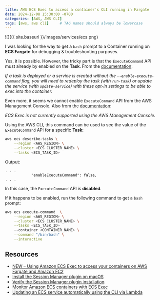 ```yaml
---
title: AWS ECS Exec to access a container's CLI running in Fargate
date: 2024-12-08 15:30:00 -0700
categories: [AWS, AWS CLI]
tags: [aws, aws cli]     # TAG names should always be lowercase
---
```


![]({{ site.baseurl }}/images/services/ecs.png)

I was looking for the way to get a `bash` prompt to a Container running on **ECS Fargate** for debugging & troubleshooting purposes.

Yes, it is possible. However, the tricky part is that the `ExecuteCommand` API must already by enabled on the **Task**. From the [documentation](https://aws.amazon.com/blogs/containers/new-using-amazon-ecs-exec-access-your-containers-fargate-ec2/):

*If a task is deployed or a service is created without the `--enable-execute-command` flag, you will need to redeploy the task (with `run-task`) or update the service (with `update-service`) with these opt-in settings to be able to exec into the container.*

Even more, it seems we cannot enable `ExecuteCommand` API from the AWS Management Console. Also from the [documentation](https://docs.aws.amazon.com/AmazonECS/latest/developerguide/ecs-exec.html):

*ECS Exec is not currently supported using the AWS Management Console.*

Using the AWS CLI, this command can be used to see the value of the `ExecuteCommand` API for a specific **Task**:

```bash
aws ecs describe-tasks \
    --region <AWS_REGIOM> \
    --cluster <ECS_CLUSTER_NAME> \
    --tasks <ECS_TASK_ID>
```

Output:

```
. . . 
            "enableExecuteCommand": false,
. . .
```

In this case, the `ExecuteCommand` API is **disabled**.

If it happens to be enabled, run the following command to get a `bash` prompt:

```bash
aws ecs execute-command  \
    --region <AWS_REGIOM> \
    --cluster <ECS_CLUSTER_NAME> \
    --tasks <ECS_TASK_ID>
    --container <CONTAINER_NAME> \
    --command "/bin/bash" \
    --interactive
```

## Resources

- [NEW – Using Amazon ECS Exec to access your containers on AWS Fargate and Amazon EC2](https://aws.amazon.com/blogs/containers/new-using-amazon-ecs-exec-access-your-containers-fargate-ec2/)
- [Install the Session Manager plugin on macOS](https://docs.aws.amazon.com/systems-manager/latest/userguide/install-plugin-macos-overview.html)
- [Verify the Session Manager plugin installation](https://docs.aws.amazon.com/systems-manager/latest/userguide/install-plugin-verify.html)
- [Monitor Amazon ECS containers with ECS Exec](https://docs.aws.amazon.com/AmazonECS/latest/developerguide/ecs-exec.html)
- [Updating an ECS service automatically using the CLI via Lambda](https://repost.aws/questions/QUkzW33fTNTw2g9oJNMoANdA/updating-an-ecs-service-automatically-using-the-cli-via-lambda)
